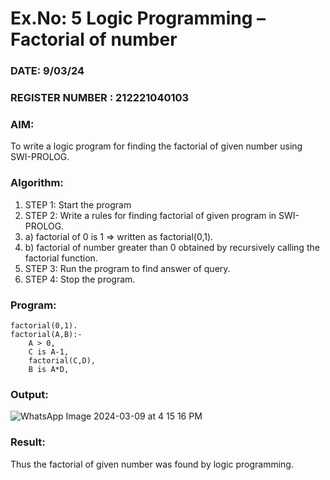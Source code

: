 # Ex.No: 5   Logic Programming – Factorial of number   
### DATE: 9/03/24                                                                     
### REGISTER NUMBER : 212221040103
### AIM: 
To  write  a logic program for finding the factorial of given number using SWI-PROLOG. 
### Algorithm:
1. STEP 1: Start the program
2. STEP 2:  Write a rules for finding factorial of given program in SWI-PROLOG.
3.   a)	factorial of 0 is 1 => written as factorial(0,1).
4.   b)	factorial of number greater than 0 obtained by recursively calling the factorial    function.
5. STEP 3: Run the program  to find answer of  query.
6. STEP 4: Stop the program.

### Program:
```
factorial(0,1).
factorial(A,B):-
    A > 0,
    C is A-1,
    factorial(C,D),
    B is A*D,
```
### Output:

![WhatsApp Image 2024-03-09 at 4 15 16 PM](https://github.com/DrUmaRaniV/AI_Lab_2023-24/assets/109868924/3744a924-79f9-4eec-ac1a-d770660f670c)

### Result:
Thus the factorial of given number was found by logic programming. 
